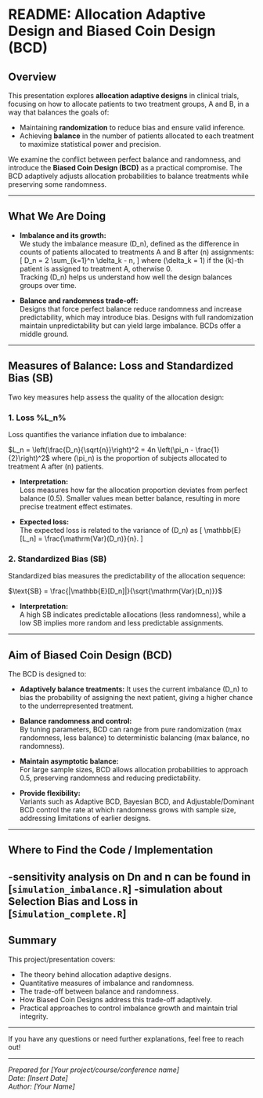 # README: Allocation Adaptive Design and Biased Coin Design (BCD)

## Overview

This presentation explores **allocation adaptive designs** in clinical trials, focusing on how to allocate patients to two treatment groups, A and B, in a way that balances the goals of:

- Maintaining **randomization** to reduce bias and ensure valid inference.
- Achieving **balance** in the number of patients allocated to each treatment to maximize statistical power and precision.

We examine the conflict between perfect balance and randomness, and introduce the **Biased Coin Design (BCD)** as a practical compromise. The BCD adaptively adjusts allocation probabilities to balance treatments while preserving some randomness.

---

## What We Are Doing

- **Imbalance and its growth:**  
  We study the imbalance measure \(D_n\), defined as the difference in counts of patients allocated to treatments A and B after \(n\) assignments:
  \[
  D_n = 2 \sum_{k=1}^n \delta_k - n,
  \]
  where \(\delta_k = 1\) if the \(k\)-th patient is assigned to treatment A, otherwise 0.  
  Tracking \(D_n\) helps us understand how well the design balances groups over time.

- **Balance and randomness trade-off:**  
  Designs that force perfect balance reduce randomness and increase predictability, which may introduce bias. Designs with full randomization maintain unpredictability but can yield large imbalance. BCDs offer a middle ground.

---

## Measures of Balance: Loss and Standardized Bias (SB)

Two key measures help assess the quality of the allocation design:

### 1. Loss %L_n%

Loss quantifies the variance inflation due to imbalance:

$L_n = \left(\frac{D_n}{\sqrt{n}}\right)^2 = 4n \left(\pi_n - \frac{1}{2}\right)^2$
where \(\pi_n\) is the proportion of subjects allocated to treatment A after \(n\) patients.

- **Interpretation:**  
  Loss measures how far the allocation proportion deviates from perfect balance (0.5). Smaller values mean better balance, resulting in more precise treatment effect estimates.

- **Expected loss:**  
  The expected loss is related to the variance of \(D_n\) as
  \[
  \mathbb{E}[L_n] = \frac{\mathrm{Var}(D_n)}{n}.
  \]

### 2. Standardized Bias (SB)

Standardized bias measures the predictability of the allocation sequence:

$\text{SB} = \frac{|\mathbb{E}[D_n]|}{\sqrt{\mathrm{Var}(D_n)}}$


- **Interpretation:**  
  A high SB indicates predictable allocations (less randomness), while a low SB implies more random and less predictable assignments.

---

## Aim of Biased Coin Design (BCD)

The BCD is designed to:

- **Adaptively balance treatments:** It uses the current imbalance \(D_n\) to bias the probability of assigning the next patient, giving a higher chance to the underrepresented treatment.
  
- **Balance randomness and control:**  
  By tuning parameters, BCD can range from pure randomization (max randomness, less balance) to deterministic balancing (max balance, no randomness).

- **Maintain asymptotic balance:**  
  For large sample sizes, BCD allows allocation probabilities to approach 0.5, preserving randomness and reducing predictability.

- **Provide flexibility:**  
  Variants such as Adaptive BCD, Bayesian BCD, and Adjustable/Dominant BCD control the rate at which randomness grows with sample size, addressing limitations of earlier designs.

---

## Where to Find the Code / Implementation



-sensitivity analysis on Dn and n can be found in  [`simulation_imbalance.R`]
-simulation  about Selection Bias and Loss in   [`Simulation_complete.R`]
---

## Summary

This project/presentation covers:

- The theory behind allocation adaptive designs.
- Quantitative measures of imbalance and randomness.
- The trade-off between balance and randomness.
- How Biased Coin Designs address this trade-off adaptively.
- Practical approaches to control imbalance growth and maintain trial integrity.

---

If you have any questions or need further explanations, feel free to reach out!

---

*Prepared for [Your project/course/conference name]*  
*Date: [Insert Date]*  
*Author: [Your Name]*

